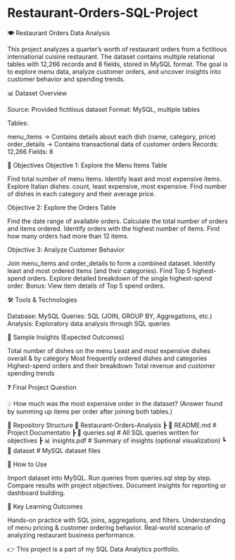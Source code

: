 # Restaurant-Orders-SQL-Project
🍽️ Restaurant Orders Data Analysis

This project analyzes a quarter’s worth of restaurant orders from a fictitious international cuisine restaurant. The dataset contains multiple relational tables with 12,266 records and 8 fields, stored in MySQL format.
The goal is to explore menu data, analyze customer orders, and uncover insights into customer behavior and spending trends.

📊 Dataset Overview

Source: Provided fictitious dataset
Format: MySQL, multiple tables

Tables:

menu_items → Contains details about each dish (name, category, price)
order_details → Contains transactional data of customer orders
Records: 12,266
Fields: 8

🎯 Objectives
Objective 1: Explore the Menu Items Table

Find total number of menu items.
Identify least and most expensive items.
Explore Italian dishes: count, least expensive, most expensive.
Find number of dishes in each category and their average price.

Objective 2: Explore the Orders Table

Find the date range of available orders.
Calculate the total number of orders and items ordered.
Identify orders with the highest number of items.
Find how many orders had more than 12 items.

Objective 3: Analyze Customer Behavior

Join menu_items and order_details to form a combined dataset.
Identify least and most ordered items (and their categories).
Find Top 5 highest-spend orders.
Explore detailed breakdown of the single highest-spend order.
Bonus: View item details of Top 5 spend orders.

🛠️ Tools & Technologies

Database: MySQL
Queries: SQL (JOIN, GROUP BY, Aggregations, etc.)
Analysis: Exploratory data analysis through SQL queries

📌 Sample Insights (Expected Outcomes)

Total number of dishes on the menu
Least and most expensive dishes overall & by category
Most frequently ordered dishes and categories
Highest-spend orders and their breakdown
Total revenue and customer spending trends

❓ Final Project Question

💡 How much was the most expensive order in the dataset?
(Answer found by summing up items per order after joining both tables.)

📂 Repository Structure
📁 Restaurant-Orders-Analysis
┣ 📄 README.md   # Project Documentatio
┣ 📄 queries.sql # All SQL queries written for objectives
┣ 📊 insights.pdf # Summary of insights (optional visualization)
┗ 📂 dataset     # MySQL dataset files

🚀 How to Use

Import dataset into MySQL.
Run queries from queries.sql step by step.
Compare results with project objectives.
Document insights for reporting or dashboard building.

🌟 Key Learning Outcomes

Hands-on practice with SQL joins, aggregations, and filters.
Understanding of menu pricing & customer ordering behavior.
Real-world scenario of analyzing restaurant business performance.

👉 This project is a part of my SQL Data Analytics portfolio.
